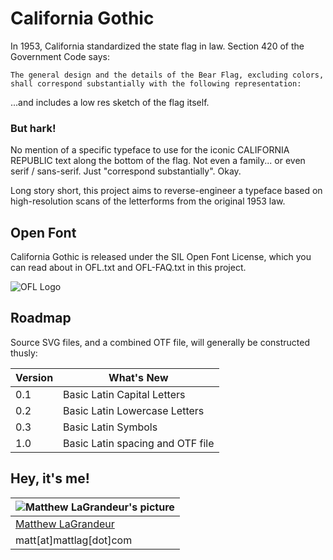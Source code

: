 # California Gothic
In 1953, California standardized the state flag in law.  Section 420 of the Government Code says:

```
The general design and the details of the Bear Flag, excluding colors, shall correspond substantially with the following representation:
```

...and includes a low res sketch of the flag itself.  

### But hark!
No mention of a specific typeface to use for the iconic CALIFORNIA REPUBLIC text along the bottom of the flag.  Not even a family... or even serif / sans-serif.  Just "correspond substantially". Okay.

Long story short, this project aims to reverse-engineer a typeface based on high-resolution scans
of the letterforms from the original 1953 law.


## Open Font 
California Gothic is released under the SIL Open Font License, which you can read about in OFL.txt and 
OFL-FAQ.txt in this project.

![OFL Logo](https://scripts.sil.org/cms/sites/nrsi/media/OFL_logo_circ_color.png) 


## Roadmap
Source SVG files, and a combined OTF file, will generally be constructed thusly:

| Version | What's New |
| --- | --- |
| 0.1 | Basic Latin Capital Letters |
| 0.2 | Basic Latin Lowercase Letters |
| 0.3 | Basic Latin Symbols |
| 1.0 | Basic Latin spacing and OTF file |


## Hey, it's me!
| ![Matthew LaGrandeur's picture](https://1.gravatar.com/avatar/f6f7b963adc54db7e713d7bd5f4903ec?s=70) |
|---|
| [Matthew LaGrandeur](http://mattlag.com/) |
| matt[at]mattlag[dot]com |
